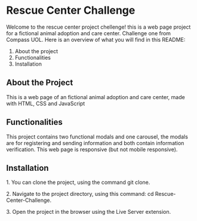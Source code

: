 <h1>Rescue Center Challenge</h1>

<p>Welcome to the rescue center project chellenge! this is a web page project for a
 fictional animal adoption and care center. Challenge one from Compass UOL. Here is an overview of what you will find in this README:</p>

<ol>
 <li>About the project</li>
 <li>Functionalities</li>
 <li>Installation</li>
</ol>

<h2>About the Project</h2>

<p>This is a web page of an fictional animal adoption and care center, made with HTML, CSS and JavaScript</p>

<h2>Functionalities</h2>

<p>This project contains two functional modals and one carousel, the modals are for registering and sending information and both contain
 information verification. This web page is responsive (but not mobile responsive).</p>

<h2>Installation</h2>

<p>1. You can clone the project, using the command git clone.</p>
<p>2. Navigate to the project directory, using this command: cd Rescue-Center-Challenge.</p>
<p>3. Open the project in the browser using the Live Server extension.</p>